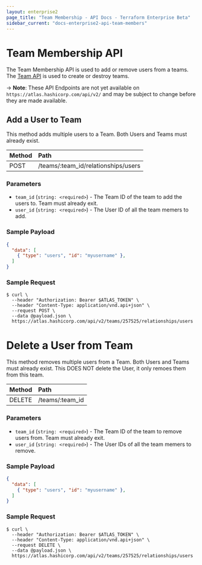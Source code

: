 ```yaml
---
layout: enterprise2
page_title: "Team Membership - API Docs - Terraform Enterprise Beta"
sidebar_current: "docs-enterprise2-api-team-members"
---
```


# Team Membership API
The Team Membership API is used to add or remove users from a teams. The [Team API](/docs/enterprise-beta/api/teams.html) is used to create or destroy teams.

-> **Note**: These API Endpoints are not yet available on `https://atlas.hashicorp.com/api/v2/` and may be subject to change before they are made available.

## Add a User to Team
This method adds multiple users to a Team. Both Users and Teams must already exist.

| Method | Path           |
| :----- | :------------- |
| POST | /teams/:team_id/relationships/users |

### Parameters
- `team_id` (`string: <required>`) - The Team ID of the team to add the users to. Team must already exit.
- `user_id` (`string: <required>`) - The User ID of all the team memers to add.

### Sample Payload

```json
{
  "data": [
    { "type": "users", "id": "myusername" },
  ]
}
```

### Sample Request

```shell
$ curl \
  --header "Authorization: Bearer $ATLAS_TOKEN" \
  --header "Content-Type: application/vnd.api+json" \
  --request POST \
  --data @payload.json \
  https://atlas.hashicorp.com/api/v2/teams/257525/relationships/users
```


# Delete a User from Team
This method removes multiple users from a Team. Both Users and Teams must already exist. This DOES NOT delete the User, it only remoes them from this team.

| Method | Path           |
| :----- | :------------- |
| DELETE | /teams/:team_id |

### Parameters
- `team_id` (`string: <required>`) - The Team ID of the team to remove users from. Team must already exit.
- `user_id` (`string: <required>`) - The User IDs of all the team memers to remove.

### Sample Payload

```json
{
  "data": [
    { "type": "users", "id": "myusername" },
  ]
}
```

### Sample Request

```shell
$ curl \
  --header "Authorization: Bearer $ATLAS_TOKEN" \
  --header "Content-Type: application/vnd.api+json" \
  --request DELETE \
  --data @payload.json \
  https://atlas.hashicorp.com/api/v2/teams/257525/relationships/users
```